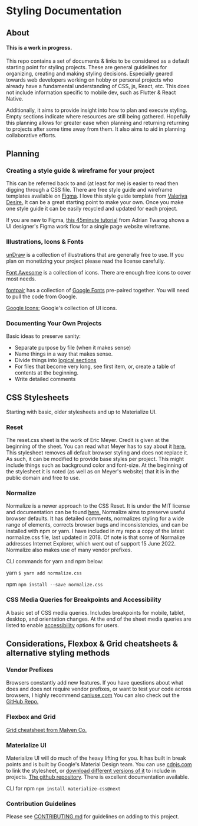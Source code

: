 # Styling Documentation


About
------
#### This is a work in progress.
This repo contains a set of documents & links to be considered as a default starting point for styling projects. These are general guidelines for organizing, creating and making styling decisions. Especially geared towards web developers working on hobby or personal projects who already have a fundamental understanding of CSS, js, React, etc. This does not include information specific to mobile dev, such as Flutter & React Native. 

Additionally, it aims to provide insight into how to plan and execute styling.  Empty sections indicate where resources are still being gathered.
Hopefully this planning allows for greater ease when planning and returning returning to projects after some time away from them. It also aims to aid in planning collaborative efforts.

Planning
------

### Creating a style guide & wireframe for your project
This can be referred back to and (at least for me) is easier to read then digging through a CSS file. There are free style guide and wireframe templates available on [Figma](https://www.figma.com/). I love this style guide template from [Valeriya Desire.](https://www.figma.com/community/file/1000026521402926606 "Style Guide UI Kit on Figma") It can be a great starting point to make your own. Once you make one style guide it can be easily recycled and updated for each project.

If you are new to Figma, [this 45minute tutorial](https://www.youtube.com/watch?v=m0sHva0JjZE&t=17s&ab_channel=AdrianTwarog) from Adrian Twarog shows a UI designer's Figma work flow for a single page website wireframe.

### Illustrations, Icons & Fonts

[unDraw](https://undraw.co/license) is a collection of illustrations that are generally free to use. If you plan on monetizing your project please read the license carefully.

[Font Awesome](https://fontawesome.com/) is a collection of icons. There are enough free icons to cover most needs.

[fontpair](https://www.fontpair.co/all) has a collection of [Google Fonts](https://fonts.google.com/) pre-paired together. You will need to pull the code from Google.

[Google Icons:](https://fonts.google.com/icons) Google's collection of UI icons.

### Documenting Your Own Projects
Basic ideas to preserve sanity:
* Separate purpose by file (when it makes sense)
* Name things in a way that makes sense.
* Divide things into [logical sections](https://developer.mozilla.org/en-US/docs/Learn/CSS/Building_blocks/Organizing "MDN: Organizing Your CSS")
* For files that become very long, see first item, or, create a table of contents at the beginning.
* Write detailed comments


CSS Stylesheets
------
Starting with basic, older stylesheets and up to Materialize UI.

### Reset
The reset.css sheet is the work of Eric Meyer. Credit is given at the beginning of the sheet. You can read what Meyer has to say about it [here.](https://meyerweb.com/eric/tools/css/reset/ "CSS Tools: Reset CSS")
This stylesheet removes all default browser styling and does not replace it. As such, it can be modified to provide base styles per project. This might include things such as background color and font-size.
At the beginning of the stylesheet it is noted (as well as on Meyer's website) that it is in the public domain and free to use.
 

### Normalize
Normalize is a newer approach to the CSS Reset. It is under the MIT license and documentation can be found [here.](https://github.com/necolas/normalize.css/ "GitHub Repo for Normalize")
Normalize aims to preserve useful browser defaults. It has detailed comments, normalizes styling for a wide range of elements, corrects browser bugs and inconsistencies, and can be installed with npm or yarn. 
I have included in my repo a copy of the latest normalize.css file, last updated in 2018. Of note is that some of Normalize addresses Internet Explorer, which went out of support 15 June 2022.
Normalize also makes use of many vendor prefixes.

CLI commands for yarn and npm below:

yarn
```$ yarn add normalize.css```

npm
```npm install --save normalize.css```


### CSS Media Queries for Breakpoints and Accessibility
A basic set of CSS media queries. Includes breakpoints for mobile, tablet, desktop, and orientation changes. At the end of the sheet media queries are listed to enable [accessibility](https://developer.mozilla.org/en-US/docs/Web/CSS/Media_Queries/Using_Media_Queries_for_Accessibility "MDN on Accessibility Media Queries") options for users.

Considerations, Flexbox & Grid cheatsheets & alternative styling methods
------

### Vendor Prefixes
Browsers constantly add new features. If you have questions about what does and does not require vendor prefixes, or want to test your code across browsers, I highly recommend [caniuse.com](https://caniuse.com/ "Can I Use?")
You can also check out the [GitHub Repo.](https://github.com/fyrd/caniuse "Fyrd's GitHub Repo Can I Use")

### Flexbox and Grid
[Grid cheatsheet from Malven Co.](https://grid.malven.co/ "Grid Cheatsheet")

### Materialize UI
Materialize UI will do much of the heavy lifting for you. It has built in break points and is built by Google's Material Design team. You can use [cdnjs.com](https://cdnjs.com/libraries/materialize) to link the stylesheet, or [download different versions of it](https://materializecss.com/) to include in projects. [The github repository](https://github.com/Dogfalo/materialize). There is excellent documentation available.

CLI for npm
```npm install materialize-css@next```


### Contribution Guidelines
Please see [CONTRIBUTING.md](https://github.com/mariahlaqua/Styling_Documentation/blob/main/CONTRIBUTING.md) for guidelines on adding to this project.
